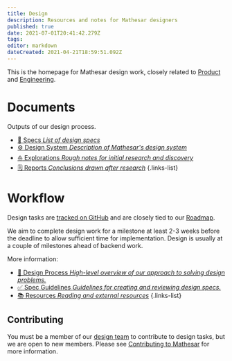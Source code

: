 ```yaml
---
title: Design
description: Resources and notes for Mathesar designers
published: true
date: 2021-07-01T20:41:42.279Z
tags: 
editor: markdown
dateCreated: 2021-04-21T18:59:51.092Z
---
```


This is the homepage for Mathesar design work, closely related to [Product](/product) and [Engineering](/engineering).

# Documents
Outputs of our design process.

- [:page_facing_up: Specs *List of design specs*](/design/specs)
- [:gear: Design System *Description of Mathesar's design system*](/design/process/design-system)
- [:sailboat: Explorations *Rough notes for initial research and discovery*](/design/exploration)
- [:spiral_notepad: Reports *Conclusions drawn after research*](/design/reports)
{.links-list}

# Workflow
Design tasks are [tracked on GitHub](https://github.com/centerofci/mathesar/issues?q=is%3Aopen+is%3Aissue+label%3A%22work%3A+design%22) and are closely tied to our [Roadmap](/product/roadmap). 

We aim to complete design work for a milestone at least 2-3 weeks before the deadline to allow sufficient time for implementation. Design is usually at a couple of milestones ahead of backend work.

More information:

- [:memo: Design Process *High-level overview of our approach to solving design problems.*](/design/process)
- [:white_check_mark: Spec Guidelines *Guidelines for creating and reviewing design specs.*](/design/process/review-guidelines)
- [:books: Resources *Reading and external resources*](/design/resources)
{.links-list}

## Contributing
You must be a member of our [design team](/team) to contribute to design tasks, but we are open to new members. Please see [Contributing to Mathesar](/community/contributing) for more information.